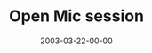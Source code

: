 ---
layout: message
category: message
series: "Go Ahead and Ask"
title: "Open Mic session"
date: 2003-03-22-00-00
message_id: 479
---